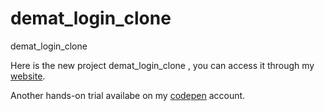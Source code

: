 # demat_login_clone
demat_login_clone 

Here is the new project demat_login_clone  , you can access it through my [website](https://demat-login-clone.vercel.app/).

Another hands-on trial availabe on my [codepen](https://codepen.io/bhargavkadali39/pen/PoJWYWj) account.
